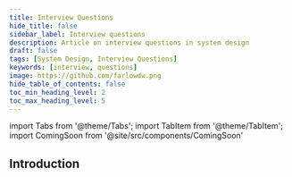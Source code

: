 ```yaml
---
title: Interview Questions
hide_title: false
sidebar_label: Interview questions
description: Article on interview questions in system design
draft: false
tags: [System Design, Interview Questions]
keywords: [interview, questions]
image: https://github.com/farlowdw.png
hide_table_of_contents: false
toc_min_heading_level: 2
toc_max_heading_level: 5
---
```


import Tabs from '@theme/Tabs';
import TabItem from '@theme/TabItem';
import ComingSoon from '@site/src/components/ComingSoon'

## Introduction

<ComingSoon />